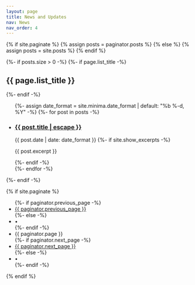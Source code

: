 ```yaml
---
layout: page
title: News and Updates
nav: News
nav_order: 4
---
```

{% if site.paginate %}
  {% assign posts = paginator.posts %}
{% else %}
  {% assign posts = site.posts %}
{% endif %}

{%- if posts.size > 0 -%}
  {%- if page.list_title -%}
    <h2 class="post-list-heading">{{ page.list_title }}</h2>
  {%- endif -%}
  <ul class="post-list">
    {%- assign date_format = site.minima.date_format | default: "%b %-d, %Y" -%}
    {%- for post in posts -%}
    <li>
      <h3>
        <a class="post-link" href="{{ post.url | relative_url }}">
          {{ post.title | escape }}
        </a>
      </h3>
      <span class="post-meta">{{ post.date | date: date_format }}</span>
      {%- if site.show_excerpts -%}
        <p>{{ post.excerpt }}</p>
      {%- endif -%}
    </li>
    {%- endfor -%}
  </ul>
{%- endif -%}

{% if site.paginate %}
  <div class="pager">
    <ul class="pagination">
      {%- if paginator.previous_page -%}
        <li><a href="{{ paginator.previous_page_path | relative_url }}" class="previous-page">{{ paginator.previous_page }}</a></li>
      {%- else -%}
        <li><div class="pager-edge">•</div></li>
      {%- endif -%}
      <li><div class="current-page">{{ paginator.page }}</div></li>
      {%- if paginator.next_page -%}
        <li><a href="{{ paginator.next_page_path | relative_url }}" class="next-page">{{ paginator.next_page }}</a></li>
      {%- else -%}
        <li><div class="pager-edge">•</div></li>
      {%- endif -%}
    </ul>
  </div>
{% endif %}